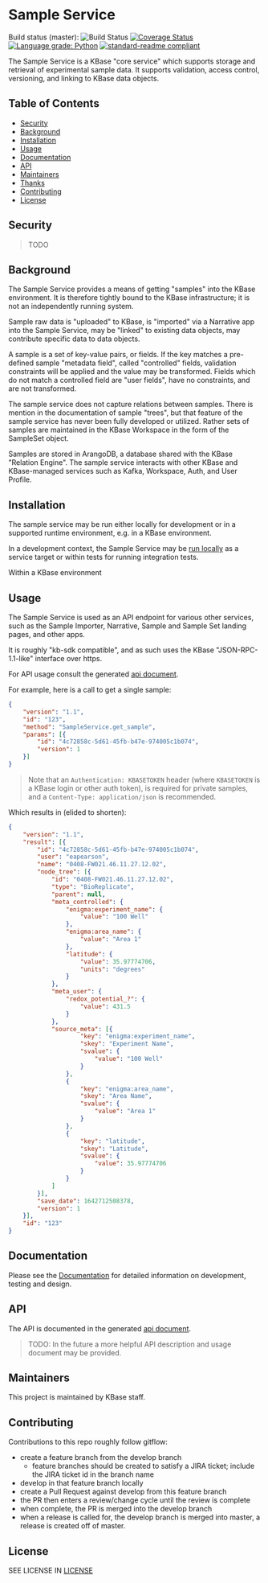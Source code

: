 # Sample Service  

Build status (master):
![Build Status](https://github.com/kbase/sample_service/actions/workflows/build-test-push.yml/badge.svg)
[![Coverage Status](https://coveralls.io/repos/github/kbase/sample_service/badge.svg?branch=master)](https://coveralls.io/github/kbase/sample_service?branch=master)
[![Language grade: Python](https://img.shields.io/lgtm/grade/python/g/kbase/sample_service.svg?logo=lgtm&logoWidth=18)](https://lgtm.com/projects/g/kbase/sample_service/context:python)
[![standard-readme compliant](https://img.shields.io/badge/readme%20style-standard-brightgreen.svg?style=flat-square)](https://github.com/RichardLitt/standard-readme)

The Sample Service is a KBase "core service" which supports storage and retrieval of experimental sample data. It supports validation, access control, versioning, and linking to KBase data objects. 


## Table of Contents

- [Security](#security)
- [Background](#background)
- [Installation](#installation)
- [Usage](#usage)
- [Documentation](#documentation)
- [API](#api)
- [Maintainers](#maintainers)
- [Thanks](#thanks)
- [Contributing](#contributing)
- [License](#license)

## Security

> TODO


## Background

The Sample Service provides a means of getting "samples" into the KBase environment. It is therefore tightly bound to the KBase infrastructure; it is not an independently running system.

Sample raw data is "uploaded" to KBase, is "imported" via a Narrative app into the Sample Service, may be "linked" to existing data objects, may contribute specific data to data objects.

A sample is a set of key-value pairs, or fields. If the key matches a pre-defined sample "metadata field", called "controlled" fields, validation constraints will be applied and the value may be transformed. Fields which do not match a controlled field are "user fields", have no constraints, and are not transformed.

The sample service does not capture relations between samples. There is mention in the documentation of sample "trees", but that feature of the sample service has never been fully developed or utilized. Rather sets of samples are maintained in the KBase Workspace in the form of the SampleSet object.

 Samples are stored in ArangoDB, a database shared with the KBase "Relation Engine". The sample service interacts with other KBase and KBase-managed services such as Kafka, Workspace, Auth, and User Profile.
  

## Installation

The sample service may be run either locally for development or in a supported runtime environment, e.g. in a KBase environment.

In a development context, the Sample Service may be [run locally](./docs/development/local-docker.md) as a service target or within tests for running integration tests.

Within a KBase environment

## Usage

The Sample Service is used as an API endpoint for various other services, such as the Sample Importer, Narrative, Sample and Sample Set landing pages, and other apps.

It is roughly "kb-sdk compatible", and as such uses the KBase "JSON-RPC-1.1-like" interface over https. 

For API usage consult the generated [api document](http://htmlpreview.github.io/?https://github.com/kbase/sample_service/blob/master/SampleService.html).

For example, here is a call to get a single sample:

```json
{
	"version": "1.1",
	"id": "123",
	"method": "SampleService.get_sample",
	"params": [{
		"id": "4c72858c-5d61-45fb-b47e-974005c1b074",
		"version": 1
	}]
}
```

> Note that an `Authentication: KBASETOKEN` header (where `KBASETOKEN` is a KBase login or other auth token), is required for private samples, and a `Content-Type: application/json` is recommended.

Which results in (elided to shorten):

```json
{
	"version": "1.1",
	"result": [{
		"id": "4c72858c-5d61-45fb-b47e-974005c1b074",
		"user": "eapearson",
		"name": "0408-FW021.46.11.27.12.02",
		"node_tree": [{
			"id": "0408-FW021.46.11.27.12.02",
			"type": "BioReplicate",
			"parent": null,
			"meta_controlled": {
				"enigma:experiment_name": {
					"value": "100 Well"
				},
				"enigma:area_name": {
					"value": "Area 1"
				},
				"latitude": {
					"value": 35.97774706,
					"units": "degrees"
				}
			},
			"meta_user": {
				"redox_potential_?": {
					"value": 431.5
				}
			},
			"source_meta": [{
					"key": "enigma:experiment_name",
					"skey": "Experiment Name",
					"svalue": {
						"value": "100 Well"
					}
				},
				{
					"key": "enigma:area_name",
					"skey": "Area Name",
					"svalue": {
						"value": "Area 1"
					}
				},
				{
					"key": "latitude",
					"skey": "Latitude",
					"svalue": {
						"value": 35.97774706
					}
				}
			]
		}],
		"save_date": 1642712508378,
		"version": 1
	}],
	"id": "123"
}
```

## Documentation

Please see the [Documentation](./docs/index.md) for detailed information on development, testing and design.

## API

The API is documented in the generated [api document](http://htmlpreview.github.io/?https://github.com/kbase/sample_service/blob/master/SampleService.html).

> TODO: In the future a more helpful API description and usage document may be provided.

## Maintainers

This project is maintained by KBase staff.

## Contributing

Contributions to this repo roughly follow gitflow:

- create a feature branch from the develop branch
  - feature branches should be created to satisfy a JIRA ticket; include the JIRA ticket id in the branch name
- develop in that feature branch locally
- create a Pull Request against develop from this feature branch
- the PR then enters a review/change cycle until the review is complete
- when complete, the PR is merged into the develop branch 
- when a release is called for, the develop branch is merged into master, a release is created off of master.


## License

SEE LICENSE IN [LICENSE](./LICENSE)

